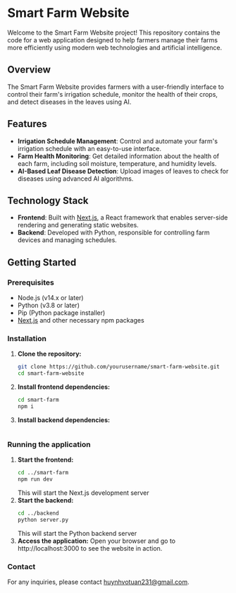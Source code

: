 # Smart Farm Website

Welcome to the Smart Farm Website project! This repository contains the code for a web application designed to help farmers manage their farms more efficiently using modern web technologies and artificial intelligence.

## Overview

The Smart Farm Website provides farmers with a user-friendly interface to control their farm's irrigation schedule, monitor the health of their crops, and detect diseases in the leaves using AI.

## Features

- **Irrigation Schedule Management**: Control and automate your farm's irrigation schedule with an easy-to-use interface.
- **Farm Health Monitoring**: Get detailed information about the health of each farm, including soil moisture, temperature, and humidity levels.
- **AI-Based Leaf Disease Detection**: Upload images of leaves to check for diseases using advanced AI algorithms.

## Technology Stack

- **Frontend**: Built with [Next.js](https://nextjs.org/), a React framework that enables server-side rendering and generating static websites.
- **Backend**: Developed with Python, responsible for controlling farm devices and managing schedules.

## Getting Started

### Prerequisites

- Node.js (v14.x or later)
- Python (v3.8 or later)
- Pip (Python package installer)
- [Next.js](https://nextjs.org/) and other necessary npm packages

### Installation

1. **Clone the repository:**

   ```bash
   git clone https://github.com/yourusername/smart-farm-website.git
   cd smart-farm-website
2. **Install frontend dependencies:**
    ```bash
   cd smart-farm
   npm i
3. **Install backend dependencies:**
    ```bash
### Running the application
1. **Start the frontend:**
    ```bash
    cd ../smart-farm
    npm run dev
    ```
    This will start the Next.js
development server
2. **Start the backend:**
    ```bash
    cd ../backend
    python server.py
    ``` 
    This will start the Python backend server
3. **Access the application:**
Open your browser and go to http://localhost:3000 to see the website in action.

### Contact
For any inquiries, please contact huynhvotuan231@gmail.com.

